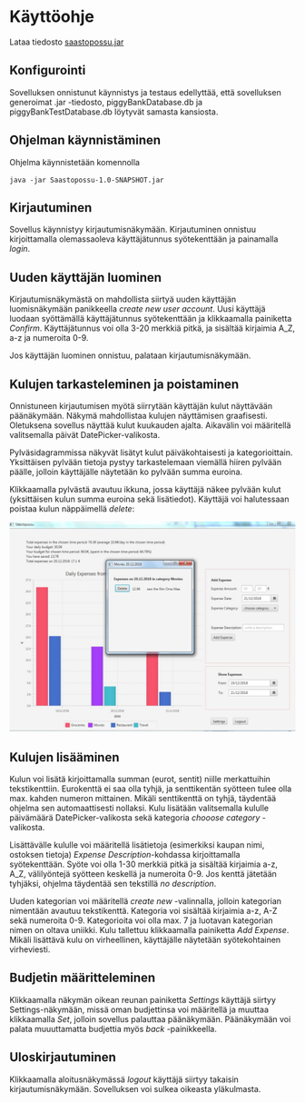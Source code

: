 # Käyttöohje


Lataa tiedosto [saastopossu.jar](https://github.com/skuuu/ot-harjoitustyo/releases/tag/Saastopossuv1.3) 

## Konfigurointi
Sovelluksen onnistunut käynnistys ja testaus edellyttää, että sovelluksen generoimat .jar -tiedosto, piggyBankDatabase.db ja piggyBankTestDatabase.db löytyvät samasta kansiosta. 

## Ohjelman käynnistäminen

Ohjelma käynnistetään komennolla 

```
java -jar Saastopossu-1.0-SNAPSHOT.jar
```

## Kirjautuminen

Sovellus käynnistyy kirjautumisnäkymään. 
Kirjautuminen onnistuu kirjoittamalla olemassaoleva käyttäjätunnus syötekenttään ja painamalla _login_.

## Uuden käyttäjän luominen

Kirjautumisnäkymästä on mahdollista siirtyä uuden käyttäjän luomisnäkymään panikkeella _create new user account_.
Uusi käyttäjä luodaan syöttämällä käyttäjätunnus syötekenttään ja klikkaamalla painiketta _Confirm_. Käyttäjätunnus voi olla 3-20 merkkiä pitkä, ja sisältää kirjaimia A_Z, a-z ja numeroita 0-9. 

Jos käyttäjän luominen onnistuu, palataan kirjautumisnäkymään.

## Kulujen tarkasteleminen ja poistaminen

Onnistuneen kirjautumisen myötä siirrytään käyttäjän kulut näyttävään päänäkymään. 
Näkymä mahdollistaa kulujen näyttämisen graafisesti. Oletuksena sovellus näyttää kulut kuukauden ajalta. Aikavälin voi määritellä valitsemalla päivät DatePicker-valikosta. 

Pylväsidagrammissa näkyvät lisätyt kulut päiväkohtaisesti ja kategorioittain. Yksittäisen pylvään tietoja pystyy tarkastelemaan viemällä hiiren pylvään päälle, jolloin käyttäjälle näytetään ko pylvään summa euroina.

Klikkaamalla pylvästä avautuu ikkuna, jossa käyttäjä näkee pylvään kulut (yksittäisen kulun summa euroina sekä lisätiedot). 
Käyttäjä voi halutessaan poistaa kulun näppäimellä _delete_:
  
<img src="https://github.com/skuuu/ot-harjoitustyo/blob/master/harjoitustyo/Images/ScreenshotExpenseScene.jpg" width="700">


  
## Kulujen lisääminen  
Kulun voi lisätä kirjoittamalla summan (eurot, sentit) niille merkattuihin tekstikenttiin. Eurokenttä ei saa olla tyhjä, ja senttikentän syötteen tulee olla max. kahden numeron mittainen. Mikäli senttikenttä on tyhjä, täydentää ohjelma sen automaattisesti nollaksi. Kulu lisätään valitsemalla kululle päivämäärä DatePicker-valikosta sekä kategoria _chooose category_ -valikosta. 

Lisättävälle kululle voi määritellä lisätietoja (esimerkiksi kaupan nimi, ostoksen tietoja) _Expense Description_-kohdassa kirjoittamalla syötekenttään. Syöte voi olla 1-30 merkkiä pitkä ja sisältää kirjaimia a-z, A_Z, välilyöntejä syötteen keskellä ja numeroita 0-9. Jos kenttä jätetään tyhjäksi, ohjelma täydentää sen tekstillä _no description_.

Uuden kategorian voi määritellä _create new_ -valinnalla, jolloin kategorian nimentään avautuu tekstikenttä. Kategoria voi sisältää kirjaimia a-z, A-Z sekä numeroita 0-9. Kategorioita voi olla max. 7 ja luotavan kategorian nimen on oltava uniikki.
Kulu tallettuu klikkaamalla painiketta _Add Expense_. 
Mikäli lisättävä kulu on virheellinen, käyttäjälle näytetään syötekohtainen virheviesti. 


## Budjetin määritteleminen  
Klikkaamalla näkymän oikean reunan painiketta _Settings_ käyttäjä siirtyy Settings-näkymään, missä oman budjettinsa voi määritellä ja muuttaa klikkaamalla _Set_, jolloin sovellus palauttaa päänäkymään. Päänäkymään voi palata muuuttamatta budjettia myös _back_ -painikkeella. 

## Uloskirjautuminen 
Klikkaamalla aloitusnäkymässä _logout_ käyttäjä siirtyy takaisin kirjautumisnäkymään. Sovelluksen voi sulkea oikeasta yläkulmasta.
